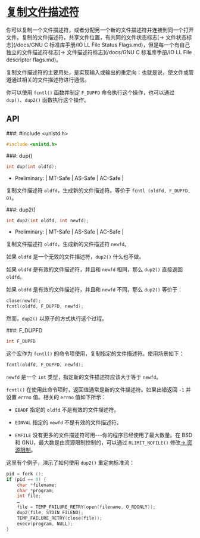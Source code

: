# [复制文件描述符](https://www.gnu.org/software/libc/manual/html_node/Duplicating-Descriptors.html#Duplicating-Descriptors)

你可以复制一个文件描述符，或者分配另一个新的文件描述符并连接到同一个打开文件。复制的文件描述符，共享文件位置，有共同的文件状态标志[→ 文件状态标志](/docs/GNU C 标准库手册/IO LL File Status Flags.md)，但是每一个有自己独立的文件描述符标志[→ 文件描述符标志](/docs/GNU C 标准库手册/IO LL File descriptor flags.md)。

复制文件描述符的主要用处，是实现输入或输出的重定向：也就是说，使文件或管道通过相关的文件描述符进行通信。

你可以使用 `fcntl()` 函数并制定 `F_DUPFD` 命令执行这个操作，也可以通过 `dup()`、`dup2()` 函数执行这个操作。

## API

###: #include &lt;unistd.h&gt;

```c
#include <unistd.h>
```

###: dup()

```c
int dup(int oldfd);
```

* Preliminary: | MT-Safe | AS-Safe | AC-Safe |

复制文件描述符 `oldfd`，生成新的文件描述符。等价于 `fcntl (oldfd, F_DUPFD, 0)`。

###: dup2()

```c
int dup2(int oldfd, int newfd);
```

* Preliminary: | MT-Safe | AS-Safe | AC-Safe |

复制文件描述符 `oldfd`，生成新的文件描述符 `newfd`。

如果 `oldfd` 是一个无效的文件描述符，`dup2()` 什么也不做。

如果 `oldfd` 是有效的文件描述符，并且和 `newfd` 相同，那么 `dup2()` 直接返回 `oldfd`。

如果 `oldfd` 是有效的文件描述符，并且和 `newfd` 不同，那么 `dup2()` 等价于：

```c
close(newfd);
fcntl(oldfd, F_DUPFD, newfd);
```

然而，`dup2()` 以原子的方式执行这个过程。

###: F_DUPFD

```c
int F_DUPFD
```

这个宏作为 `fcntl()` 的命令项使用，复制指定的文件描述符。使用场景如下：

```c
fcntl(oldfd, F_DUPFD, newfd);
```

`newfd` 是一个 `int` 类型，指定新的文件描述符应该大于等于 `newfd`。

`fcntl()` 在使用此命令项时，返回值通常是新的文件描述符。如果出错返回 `-1` 并设置 `errno` 值。相关的 `errno` 值如下所示：

* `EBADF` 指定的 `oldfd` 不是有效的文件描述符。

* `EINVAL` 指定的 `newfd` 不是有效的文件描述符。

* `EMFILE` 没有更多的文件描述符可用---你的程序已经使用了最大数量。在 BSD 和 GNU，最大数是由资源限制控制的，可以通过 `RLIMIT_NOFILE()` 修改[→ 资源限制]()。

这里有个例子，演示了如何使用 `dup2()` 重定向标准流：

```c
pid = fork ();
if (pid == 0) {
    char *filename;
    char *program;
    int file;
    …
    file = TEMP_FAILURE_RETRY(open(filename, O_RDONLY));
    dup2(file, STDIN_FILENO);
    TEMP_FAILURE_RETRY(close(file));
    execv(program, NULL);
}
```



